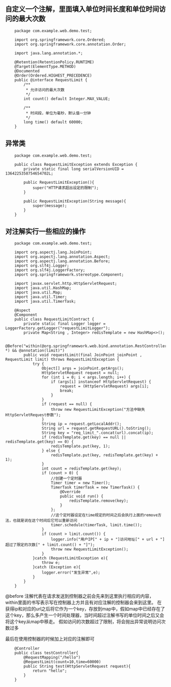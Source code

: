 自定义一个注解，里面填入单位时间长度和单位时间访问的最大次数
---------------------------------------------------------
        package com.example.web.demo.test;

        import org.springframework.core.Ordered;
        import org.springframework.core.annotation.Order;

        import java.lang.annotation.*;

        @Retention(RetentionPolicy.RUNTIME)
        @Target(ElementType.METHOD)
        @Documented
        @Order(Ordered.HIGHEST_PRECEDENCE)
        public @interface RequestLimit {
            /**
             * 允许访问的最大次数
             */
            int count() default Integer.MAX_VALUE;

            /**
             * 时间段，单位为毫秒，默认值一分钟
             */
            long time() default 60000;
        }
        
异常类        
-----------------------------------------
        package com.example.web.demo.test;

        public class RequestLimitException extends Exception {
            private static final long serialVersionUID = 1364225358754654702L;

            public RequestLimitException(){
                super("HTTP请求超出设定的限制");
            }

            public RequestLimitException(String message){
                super(message);
            }
        }
        
对注解实行一些相应的操作        
-------------------------------------------
        package com.example.web.demo.test;

        import org.aspectj.lang.JoinPoint;
        import org.aspectj.lang.annotation.Aspect;
        import org.aspectj.lang.annotation.Before;
        import org.slf4j.Logger;
        import org.slf4j.LoggerFactory;
        import org.springframework.stereotype.Component;

        import javax.servlet.http.HttpServletRequest;
        import java.util.HashMap;
        import java.util.Map;
        import java.util.Timer;
        import java.util.TimerTask;

        @Aspect
        @Component
        public class RequestLimitContract {
            private static final Logger logger = LoggerFactory.getLogger("requestLimitLogger");
            private Map<String , Integer> redisTemplate = new HashMap<>();

            @Before("within(@org.springframework.web.bind.annotation.RestController *) && @annotation(limit)")
            public void requestLimit(final JoinPoint joinPoint , RequestLimit limit) throws RequestLimitException {
                try {
                    Object[] args = joinPoint.getArgs();
                    HttpServletRequest request = null;
                    for (int i = 0; i < args.length; i++) {
                        if (args[i] instanceof HttpServletRequest) {
                            request = (HttpServletRequest) args[i];
                            break;
                        }
                    }
                    if (request == null) {
                        throw new RequestLimitException("方法中缺失HttpServletRequest参数");
                    }
                    String ip = request.getLocalAddr();
                    String url = request.getRequestURL().toString();
                    String key = "req_limit_".concat(url).concat(ip);
                    if (redisTemplate.get(key) == null || redisTemplate.get(key) == 0) {
                        redisTemplate.put(key, 1);
                    } else {
                        redisTemplate.put(key, redisTemplate.get(key) + 1);
                    }
                    int count = redisTemplate.get(key);
                    if (count > 0) {
                        //创建一个定时器
                        Timer timer = new Timer();
                        TimerTask timerTask = new TimerTask() {
                            @Override
                            public void run() {
                                redisTemplate.remove(key);
                            }
                        };
                        //这个定时器设定在time规定的时间之后会执行上面的remove方法，也就是说在这个时间后它可以重新访问
                        timer.schedule(timerTask, limit.time());
                    }
                    if (count > limit.count()) {
                        logger.info("用户IP[" + ip + "]访问地址[" + url + "]超过了限定的次数[" + limit.count() + "]");
                        throw new RequestLimitException();
                    }
                }catch (RequestLimitException e){
                    throw e;
                }catch (Exception e){
                    logger.error("发生异常",e);
                }
            }
        }
@before 注解代表在请求发送到控制器之前会先来到这里执行相应的内容，within里面的书写表示写在控制器上方并且有对应注解的控制器会来到这里。
在获得ip和对应的url之后将它作为一个key，存放到map中，假如map中已经存在了这个key，那么多产生一个时间处理器，当时间超过注解书写的单位时间之后又会将这个key从map中移走。
假如访问的次数超过了限制，将会抛出异常说明访问次数过多

最后在使用控制器的时候加上对应的注解即可

        @Controller
        public class testController{
            @RequestMapping("/hello")
            @RequestLimit(count=10,time=60000)
            public String test(HttpServletRequest request){
                return "hello";
            }
        }
